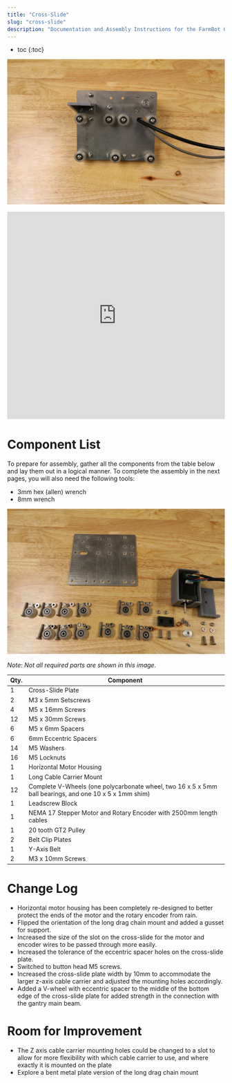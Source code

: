 ```yaml
---
title: "Cross-Slide"
slug: "cross-slide"
description: "Documentation and Assembly Instructions for the FarmBot Genesis Cross-Slide"
---
```


* toc
{:toc}


![IMG_6577.jpg](_images/IMG_6577.jpg)



<iframe width="100%" height="480" src="https://sketchfab.com/models/542d1041c50744e8b727630e25e35e5a/embed?ui_controls=0&amp;ui_infos=0&amp;ui_related=0" frameborder="0" allowfullscreen mozallowfullscreen="true" webkitallowfullscreen="true" onmousewheel=""></iframe>



# Component List

To prepare for assembly, gather all the components from the table below and lay them out in a logical manner. To complete the assembly in the next pages, you will also need the following tools:
* 3mm hex (allen) wrench
* 8mm wrench

![IMG_6616.jpg](_images/IMG_6616.jpg)

_Note: Not all required parts are shown in this image._



|Qty.                          |Component                     |
|------------------------------|------------------------------|
|1                             |Cross-Slide Plate
|2                             |M3 x 5mm Setscrews
|4                             |M5 x 16mm Screws
|12                            |M5 x 30mm Screws
|6                             |M5 x 6mm Spacers
|6                             |6mm Eccentric Spacers
|14                            |M5 Washers
|16                            |M5 Locknuts
|1                             |Horizontal Motor Housing
|1                             |Long Cable Carrier Mount
|12                            |Complete V-Wheels (one polycarbonate wheel, two 16 x 5 x 5mm ball bearings, and one 10 x 5 x 1mm shim)
|1                             |Leadscrew Block
|1                             |NEMA 17 Stepper Motor and Rotary Encoder with 2500mm length cables
|1                             |20 tooth GT2 Pulley
|2                             |Belt Clip Plates
|1                             |Y-Axis Belt
|2                             |M3 x 10mm Screws



# Change Log

* Horizontal motor housing has been completely re-designed to better protect the ends of the motor and the rotary encoder from rain.
* Flipped the orientation of the long drag chain mount and added a gusset for support.
* Increased the size of the slot on the cross-slide for the motor and encoder wires to be passed through more easily.
* Increased the tolerance of the eccentric spacer holes on the cross-slide plate.
* Switched to button head M5 screws.
* Increased the cross-slide plate width by 10mm to accommodate the larger z-axis cable carrier and adjusted the mounting holes accordingly.
* Added a V-wheel with eccentric spacer to the middle of the bottom edge of the cross-slide plate for added strength in the connection with the gantry main beam.

# Room for Improvement

* The Z axis cable carrier mounting holes could be changed to a slot to allow for more flexibility with which cable carrier to use, and where exactly it is mounted on the plate
 * Explore a bent metal plate version of the long drag chain mount
